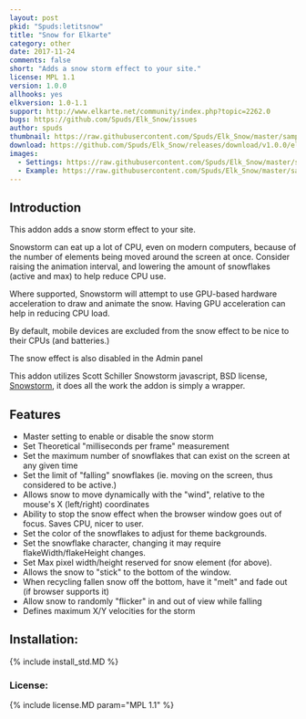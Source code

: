```yaml
---
layout: post
pkid: "Spuds:letitsnow"
title: "Snow for Elkarte"
category: other
date: 2017-11-24
comments: false
short: "Adds a snow storm effect to your site."
license: MPL 1.1
version: 1.0.0
allhooks: yes
elkversion: 1.0-1.1
support: http://www.elkarte.net/community/index.php?topic=2262.0
bugs: https://github.com/Spuds/Elk_Snow/issues
author: spuds
thumbnail: https://raw.githubusercontent.com/Spuds/Elk_Snow/master/sample_images/snow1.jpg
download: https://github.com/Spuds/Elk_Snow/releases/download/v1.0.0/elk_noFrillsSnow.zip
images:
  - Settings: https://raw.githubusercontent.com/Spuds/Elk_Snow/master/sample_images/settings.jpg
  - Example: https://raw.githubusercontent.com/Spuds/Elk_Snow/master/sample_images/snow1.jpg
---
```


## Introduction

This addon adds a snow storm effect to your site.

Snowstorm can eat up a lot of CPU, even on modern computers, because of the number of elements being moved around the screen at once. Consider raising the animation interval, and lowering the amount of snowflakes (active and max) to help reduce CPU use.

Where supported, Snowstorm will attempt to use GPU-based hardware acceleration to draw and animate the snow. Having GPU acceleration can help in reducing CPU load.

By default, mobile devices are excluded from the snow effect to be nice to their CPUs (and batteries.)

The snow effect is also disabled in the Admin panel

This addon utilizes Scott Schiller Snowstorm javascript, BSD license, [Snowstorm](http://www.schillmania.com/projects/snowstorm), it does all the work
the addon is simply a wrapper.

## Features

 - Master setting to enable or disable the snow storm
 - Set Theoretical "milliseconds per frame" measurement
 - Set the maximum number of snowflakes that can exist on the screen at any given time
 - Set the limit of "falling" snowflakes (ie. moving on the screen, thus considered to be active.)
 - Allows snow to move dynamically with the "wind", relative to the mouse\'s X (left/right) coordinates
 - Ability to stop the snow effect when the browser window goes out of focus. Saves CPU, nicer to user.
 - Set the color of the snowflakes to adjust for theme backgrounds.
 - Set the snowflake character, changing it may require flakeWidth/flakeHeight changes.
 - Set Max pixel width/height reserved for snow element (for above).
 - Allows the snow to "stick" to the bottom of the window.
 - When recycling fallen snow off the bottom, have it "melt" and fade out (if browser supports it)
 - Allow snow to randomly "flicker" in and out of view while falling
 - Defines maximum X/Y velocities for the storm

## Installation:
{% include install_std.MD %}

### License:
{% include license.MD param="MPL 1.1" %}